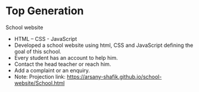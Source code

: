 # Top Generation
School website
- HTML – CSS - JavaScript
-	Developed a school website using html, CSS and JavaScript defining the goal of this school.
-	Every student has an account to help him.
-	Contact the head teacher or reach him.
-	Add a complaint or an enquiry.
- Note: Projection link: https://arsany-shafik.github.io/school-website/School.html
